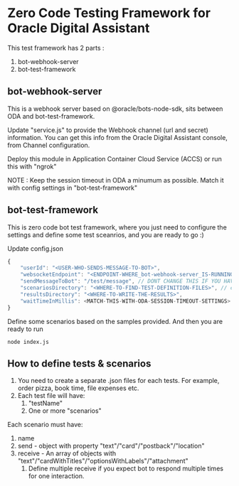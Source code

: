# Zero Code Testing Framework for Oracle Digital Assistant

This test framework has 2 parts :
1. bot-webhook-server
2. bot-test-framework

## bot-webhook-server
This is a webhook server based on @oracle/bots-node-sdk, sits between ODA and bot-test-framework.

Update "service.js" to provide the Webhook channel (url and secret) information.
You can get this info from the Oracle Digital Assistant console, from Channel configuration.

Deploy this module in Application Container Cloud Service (ACCS) or run this with "ngrok"

NOTE : Keep the session timeout in ODA a minumum as possible. Match it with config settings in "bot-test-framework" 

## bot-test-framework
This is zero code bot test framework, where you just need to configure the settings and define some test sceanrios, and you are ready to go :)

Update config.json

```javascript
{
	"userId": "<USER-WHO-SENDS-MESSAGE-TO-BOT>",
	"websocketEndpoint": "<ENDPOINT-WHERE_bot-webhook-server_IS-RUNNING>",
	"sendMessageToBot": "/test/message", // DONT CHANGE THIS IF YOU HAVE NOT UPDATED THIS IN bot-webhook-server.service.js
	"scenariosDirectory": "<WHERE-TO-FIND-TEST-DEFINITION-FILES>", // check out the samples inside "scenarios" folder
	"resultsDirectory": "<WHERE-TO-WRITE-THE-RESULTS>", 
	"waitTimeInMillis": <MATCH-THIS-WITH-ODA-SESSION-TIMEOUT-SETTINGS>
}
```

Define some scenarios based on the samples provided. And then you are ready to run

```
node index.js
```

## How to define tests & scenarios
1. You need to create a separate .json files for each tests. For example, order pizza, book time, file expenses etc.
2. Each test file will have:
   1. "testName"
   2. One or more "scenarios"
	
Each scenario must have:
1. name
2. send - object with property "text"/"card"/"postback"/"location"
3. receive - An array of objects with "text"/"cardWithTitles"/"optionsWithLabels"/"attachment"
   1. Define multiple receive if you expect bot to respond multiple times for one interaction.
